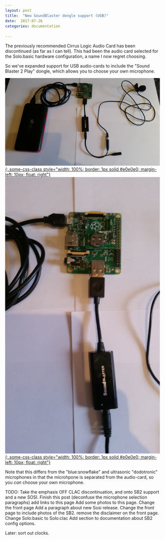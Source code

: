 ```yaml
---
layout: post
title:  "New SoundBlaster dongle support (USB)"
date:  2017-07-26
categories: documentation

---
```


The previously recommended Cirrus Logic Audio Card has been
discontinued (as far as I can tell). This had been the audio card
selected for the Solo:basic hardware configuration, a name I now
regret choosing.

So we've expanded support for USB audio-cards to include the "Sound
Blaster 2 Play" dongle, which allows you to choose your own
microphone.

[![Solo with SoundBlaster2 dongle](/img/solo-SB.jpg "Solo with SoundBlaster2 dongle" ){:.some-css-class style="width: 100%; border: 1px solid #e0e0e0; margin-left: 10px; float: right"}](/img/solo-SB.jpg)
[![Solo with SoundBlaster2 dongle zoom](/img/solo-SB-zoom.jpg "Solo with SoundBlaster2 dongle zoom" ){:.some-css-class style="width: 100%; border: 1px solid #e0e0e0; margin-left: 10px; float: right"}](/img/solo-SB-zoom.jpg)

Note that this differs from the "blue:snowflake" and ultrasonic
"dodotronic" microphones in that the microhpone is separated from the
audio-card, so you _can_ choose your own microphone.

TODO:
	Take the emphasis OFF CLAC discontinuation, and onto SB2 support and a new SOSI.
	Finish this post (deconfuse the microphone selection paragraphs)
	add links to this page
	Add some photos to this page.
	Change the front page
	Add a paragraph about new Sosi release.
	Change the front page to include photos of the SB2.
	remove the disclaimer on the front page.
	Change Solo:basic to Solo:clac
	Add section to documentation about SB2 config options.

Later: sort out clocks.
	
